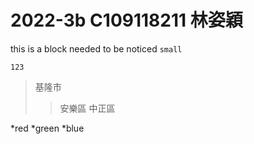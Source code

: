 # 2022-3b C109118211 林姿穎
 
this is a block needed to be noticed `small`
```
123
```

>基隆市
>>安樂區
>>中正區

*red
*green
*blue
